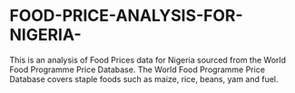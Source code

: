 # FOOD-PRICE-ANALYSIS-FOR-NIGERIA-
This is an analysis of Food Prices data for Nigeria sourced from the World Food Programme Price Database. The World Food Programme Price Database covers staple foods such as maize, rice, beans, yam and fuel.
